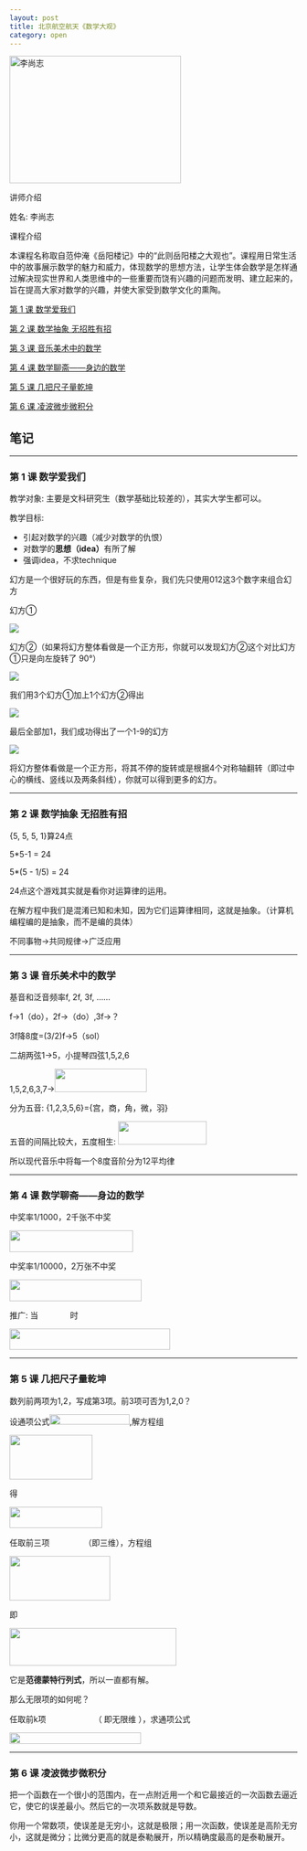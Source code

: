 ```yaml
---
layout: post
title: 北京航空航天《数学大观》
category: open
---
```

<img class="cover" title="20100723164338447331" src="/images/2012/07/20100723164338447331-300x223.jpg" alt="李尚志" width="300" height="223" />

讲师介绍

姓名: 李尚志

课程介绍

本课程名称取自范仲淹《岳阳楼记》中的“此则岳阳楼之大观也”。课程用日常生活中的故事展示数学的魅力和威力，体现数学的思想方法，让学生体会数学是怎样通过解决现实世界和人类思维中的一些重要而饶有兴趣的问题而发明、建立起来的，旨在提高大家对数学的兴趣，并使大家受到数学文化的熏陶。

[第 1 课 数学爱我们](#section-1)

[第 2 课 数学抽象 无招胜有招](#section-2)

[第 3 课 音乐美术中的数学](#section-3)

[第 4 课 数学聊斋——身边的数学](#section-4)

[第 5 课 几把尺子量乾坤](#section-5)

[第 6 课 凌波微步微积分](#section-6)

## 笔记

---

### 第 1 课 数学爱我们

教学对象: 主要是文科研究生（数学基础比较差的），其实大学生都可以。

教学目标: 

*  引起对数学的兴趣（减少对数学的仇恨）
*  对数学的<strong>思想（idea）</strong>有所了解
*  强调idea，不求technique

幻方是一个很好玩的东西，但是有些复杂，我们先只使用012这3个数字来组合幻方

幻方①

<img src="/images/2012/07/2012-07-26-buaa-shuxuedaguan-lesson-1-1.gif" />

幻方②（如果将幻方整体看做是一个正方形，你就可以发现幻方②这个对比幻方①只是向左旋转了 90°）

<img src="/images/2012/07/2012-07-26-buaa-shuxuedaguan-lesson-1-2.gif" />

我们用3个幻方①加上1个幻方②得出

<img src="/images/2012/07/2012-07-26-buaa-shuxuedaguan-lesson-1-3.gif" />

最后全部加1，我们成功得出了一个1-9的幻方

<img src="/images/2012/07/2012-07-26-buaa-shuxuedaguan-lesson-1-4.gif" />

将幻方整体看做是一个正方形，将其不停的旋转或是根据4个对称轴翻转（即过中心的横线、竖线以及两条斜线），你就可以得到更多的幻方。

---

### 第 2 课 数学抽象 无招胜有招

{5, 5, 5, 1}算24点

5*5-1 = 24

5*(5 - 1/5) = 24

24点这个游戏其实就是看你对运算律的运用。

在解方程中我们是混淆已知和未知，因为它们运算律相同，这就是抽象。（计算机编程编的是抽象，而不是编的具体）

不同事物→共同规律→广泛应用

---

### 第 3 课 音乐美术中的数学

基音和泛音频率f, 2f, 3f, ……

f→1（do），2f→（do）,3f→？

3f降8度=(3/2)f→5（sol）

二胡两弦1→5，小提琴四弦1,5,2,6

1,5,2,6,3,7→<img class="size-full wp-image-1798 alignnone" title="buaa-shuxuedaguan-lesson-3-1" src="/images/2012/07/buaa-shuxuedaguan-lesson-3-1.gif" alt="" width="161" height="41" />

分为五音: {1,2,3,5,6}={宫，商，角，微，羽}

五音的间隔比较大，五度相生: <img class="size-full wp-image-1799 alignnone" title="buaa-shuxuedaguan-lesson-3-2" src="/images/2012/07/buaa-shuxuedaguan-lesson-3-2.gif" alt="" width="155" height="41" />

所以现代音乐中将每一个8度音阶分为12平均律

---

### 第 4 课 数学聊斋——身边的数学

中奖率1/1000，2千张不中奖

<img class="alignnone size-full wp-image-1804" title="buaa-shuxuedaguan-lesson-4-1" src="/images/2012/07/buaa-shuxuedaguan-lesson-4-1.gif" alt="" width="216" height="38" />

中奖率1/10000，2万张不中奖

<img class="alignnone size-full wp-image-1805" title="buaa-shuxuedaguan-lesson-4-2" src="/images/2012/07/buaa-shuxuedaguan-lesson-4-2.gif" alt="" width="231" height="38" />

推广: 当<img class="alignnone size-full wp-image-1807" title="buaa-shuxuedaguan-lesson-4-4" src="/images/2012/07/buaa-shuxuedaguan-lesson-4-4.gif" alt="" width="56" height="11" />时

<img class="alignnone size-full wp-image-1806" title="buaa-shuxuedaguan-lesson-4-3" src="/images/2012/07/buaa-shuxuedaguan-lesson-4-3.gif" alt="" width="281" height="37" />

---

### 第 5 课 几把尺子量乾坤

数列前两项为1,2，写成第3项。前3项可否为1,2,0？

设通项公式<img class="alignnone size-full wp-image-1812" title="buaa-shuxuedaguan-lesson-5-1" src="/images/2012/08/buaa-shuxuedaguan-lesson-5-1.gif" alt="" width="140" height="18" />,解方程组

<img class="alignnone size-full wp-image-1813" title="buaa-shuxuedaguan-lesson-5-2" src="/images/2012/08/buaa-shuxuedaguan-lesson-5-2.gif" alt="" width="145" height="78" />

得

<img class="alignnone size-full wp-image-1814" title="buaa-shuxuedaguan-lesson-5-3" src="/images/2012/08/buaa-shuxuedaguan-lesson-5-3.gif" alt="" width="162" height="37" />

任取前三项<img class="alignnone size-full wp-image-1817" title="buaa-shuxuedaguan-lesson-5-6" src="/images/2012/08/buaa-shuxuedaguan-lesson-5-6.gif" alt="" width="60" height="17" />（即三维），方程组

<img class="alignnone size-full wp-image-1815" title="buaa-shuxuedaguan-lesson-5-4" src="/images/2012/08/buaa-shuxuedaguan-lesson-5-4.gif" alt="" width="176" height="78" />

即

<img class="alignnone size-full wp-image-1816" title="buaa-shuxuedaguan-lesson-5-5" src="/images/2012/08/buaa-shuxuedaguan-lesson-5-5.gif" alt="" width="292" height="66" />

它是<strong>范德蒙特行列式</strong>，所以一直都有解。

那么无限项的如何呢？

任取前k项<img class="alignnone size-full wp-image-1818" title="buaa-shuxuedaguan-lesson-5-7" src="/images/2012/08/buaa-shuxuedaguan-lesson-5-7.gif" alt="" width="84" height="17" />（ 即无限维 ），求通项公式

<img class="alignnone size-full wp-image-1819" title="buaa-shuxuedaguan-lesson-5-8" src="/images/2012/08/buaa-shuxuedaguan-lesson-5-8.gif" alt="" width="230" height="20" />

---

### 第 6 课 凌波微步微积分

把一个函数在一个很小的范围内，在一点附近用一个和它最接近的一次函数去逼近它，使它的误差最小。然后它的一次项系数就是导数。

你用一个常数项，使误差是无穷小，这就是极限；用一次函数，使误差是高阶无穷小，这就是微分；比微分更高的就是泰勒展开，所以精确度最高的是泰勒展开。